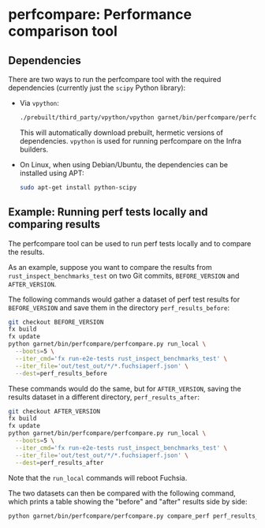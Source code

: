 # perfcompare: Performance comparison tool

## Dependencies

There are two ways to run the perfcompare tool with the required
dependencies (currently just the `scipy` Python library):

* Via `vpython`:

  ```sh
  ./prebuilt/third_party/vpython/vpython garnet/bin/perfcompare/perfcompare.py
  ```

  This will automatically download prebuilt, hermetic versions of
  dependencies.  `vpython` is used for running perfcompare on the
  Infra builders.

* On Linux, when using Debian/Ubuntu, the dependencies can be
  installed using APT:

  ```sh
  sudo apt-get install python-scipy
  ```

## Example: Running perf tests locally and comparing results

The perfcompare tool can be used to run perf tests locally and to
compare the results.

As an example, suppose you want to compare the results from
`rust_inspect_benchmarks_test` on two Git commits,
`BEFORE_VERSION` and `AFTER_VERSION`.

The following commands would gather a dataset of perf test results for
`BEFORE_VERSION` and save them in the directory `perf_results_before`:

```sh
git checkout BEFORE_VERSION
fx build
fx update
python garnet/bin/perfcompare/perfcompare.py run_local \
  --boots=5 \
  --iter_cmd='fx run-e2e-tests rust_inspect_benchmarks_test' \
  --iter_file='out/test_out/*/*.fuchsiaperf.json' \
  --dest=perf_results_before
```

These commands would do the same, but for `AFTER_VERSION`, saving the
results dataset in a different directory, `perf_results_after`:

```sh
git checkout AFTER_VERSION
fx build
fx update
python garnet/bin/perfcompare/perfcompare.py run_local \
  --boots=5 \
  --iter_cmd='fx run-e2e-tests rust_inspect_benchmarks_test' \
  --iter_file='out/test_out/*/*.fuchsiaperf.json' \
  --dest=perf_results_after
```

Note that the `run_local` commands will reboot Fuchsia.

The two datasets can then be compared with the following command,
which prints a table showing the "before" and "after" results side by
side:

```sh
python garnet/bin/perfcompare/perfcompare.py compare_perf perf_results_before perf_results_after
```
